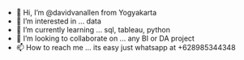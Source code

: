 - 👋 Hi, I’m @davidvanallen    from Yogyakarta
- 👀 I’m interested in ... data
- 🌱 I’m currently learning ... sql, tableau, python
- 💞️ I’m looking to collaborate on ... any BI or DA project
- 📫 How to reach me ... its easy just whatsapp at +628985344348

<!---
davidvanallen/davidvanallen is a ✨ special ✨ repository because its `README.md` (this file) appears on your GitHub profile.
You can click the Preview link to take a look at your changes.
--->
